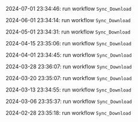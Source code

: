 2024-07-01 23:34:46: run workflow `Sync_Download` 

2024-06-01 23:34:14: run workflow `Sync_Download` 

2024-05-01 23:34:31: run workflow `Sync_Download` 

2024-04-15 23:35:06: run workflow `Sync_Download` 

2024-04-01 23:34:45: run workflow `Sync_Download` 

2024-03-28 23:36:07: run workflow `Sync_Download` 

2024-03-20 23:35:07: run workflow `Sync_Download` 

2024-03-13 23:34:55: run workflow `Sync_Download` 

2024-03-06 23:35:37: run workflow `Sync_Download` 

2024-02-28 23:35:18: run workflow `Sync_Download` 


